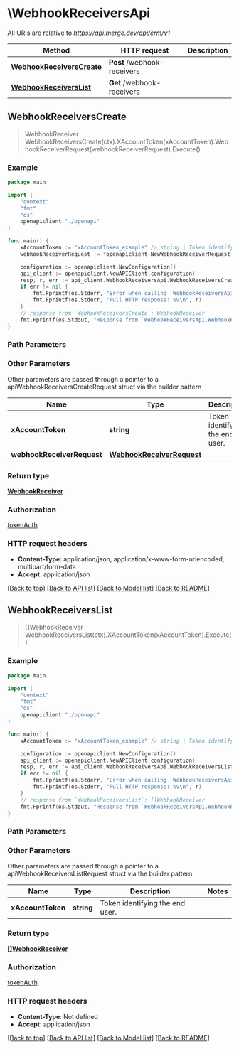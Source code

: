 # \WebhookReceiversApi

All URIs are relative to *https://api.merge.dev/api/crm/v1*

Method | HTTP request | Description
------------- | ------------- | -------------
[**WebhookReceiversCreate**](WebhookReceiversApi.md#WebhookReceiversCreate) | **Post** /webhook-receivers | 
[**WebhookReceiversList**](WebhookReceiversApi.md#WebhookReceiversList) | **Get** /webhook-receivers | 



## WebhookReceiversCreate

> WebhookReceiver WebhookReceiversCreate(ctx).XAccountToken(xAccountToken).WebhookReceiverRequest(webhookReceiverRequest).Execute()





### Example

```go
package main

import (
    "context"
    "fmt"
    "os"
    openapiclient "./openapi"
)

func main() {
    xAccountToken := "xAccountToken_example" // string | Token identifying the end user.
    webhookReceiverRequest := *openapiclient.NewWebhookReceiverRequest("Event_example", false) // WebhookReceiverRequest | 

    configuration := openapiclient.NewConfiguration()
    api_client := openapiclient.NewAPIClient(configuration)
    resp, r, err := api_client.WebhookReceiversApi.WebhookReceiversCreate(context.Background()).XAccountToken(xAccountToken).WebhookReceiverRequest(webhookReceiverRequest).Execute()
    if err != nil {
        fmt.Fprintf(os.Stderr, "Error when calling `WebhookReceiversApi.WebhookReceiversCreate``: %v\n", err)
        fmt.Fprintf(os.Stderr, "Full HTTP response: %v\n", r)
    }
    // response from `WebhookReceiversCreate`: WebhookReceiver
    fmt.Fprintf(os.Stdout, "Response from `WebhookReceiversApi.WebhookReceiversCreate`: %v\n", resp)
}
```

### Path Parameters



### Other Parameters

Other parameters are passed through a pointer to a apiWebhookReceiversCreateRequest struct via the builder pattern


Name | Type | Description  | Notes
------------- | ------------- | ------------- | -------------
 **xAccountToken** | **string** | Token identifying the end user. | 
 **webhookReceiverRequest** | [**WebhookReceiverRequest**](WebhookReceiverRequest.md) |  | 

### Return type

[**WebhookReceiver**](WebhookReceiver.md)

### Authorization

[tokenAuth](../README.md#tokenAuth)

### HTTP request headers

- **Content-Type**: application/json, application/x-www-form-urlencoded, multipart/form-data
- **Accept**: application/json

[[Back to top]](#) [[Back to API list]](../README.md#documentation-for-api-endpoints)
[[Back to Model list]](../README.md#documentation-for-models)
[[Back to README]](../README.md)


## WebhookReceiversList

> []WebhookReceiver WebhookReceiversList(ctx).XAccountToken(xAccountToken).Execute()





### Example

```go
package main

import (
    "context"
    "fmt"
    "os"
    openapiclient "./openapi"
)

func main() {
    xAccountToken := "xAccountToken_example" // string | Token identifying the end user.

    configuration := openapiclient.NewConfiguration()
    api_client := openapiclient.NewAPIClient(configuration)
    resp, r, err := api_client.WebhookReceiversApi.WebhookReceiversList(context.Background()).XAccountToken(xAccountToken).Execute()
    if err != nil {
        fmt.Fprintf(os.Stderr, "Error when calling `WebhookReceiversApi.WebhookReceiversList``: %v\n", err)
        fmt.Fprintf(os.Stderr, "Full HTTP response: %v\n", r)
    }
    // response from `WebhookReceiversList`: []WebhookReceiver
    fmt.Fprintf(os.Stdout, "Response from `WebhookReceiversApi.WebhookReceiversList`: %v\n", resp)
}
```

### Path Parameters



### Other Parameters

Other parameters are passed through a pointer to a apiWebhookReceiversListRequest struct via the builder pattern


Name | Type | Description  | Notes
------------- | ------------- | ------------- | -------------
 **xAccountToken** | **string** | Token identifying the end user. | 

### Return type

[**[]WebhookReceiver**](WebhookReceiver.md)

### Authorization

[tokenAuth](../README.md#tokenAuth)

### HTTP request headers

- **Content-Type**: Not defined
- **Accept**: application/json

[[Back to top]](#) [[Back to API list]](../README.md#documentation-for-api-endpoints)
[[Back to Model list]](../README.md#documentation-for-models)
[[Back to README]](../README.md)

